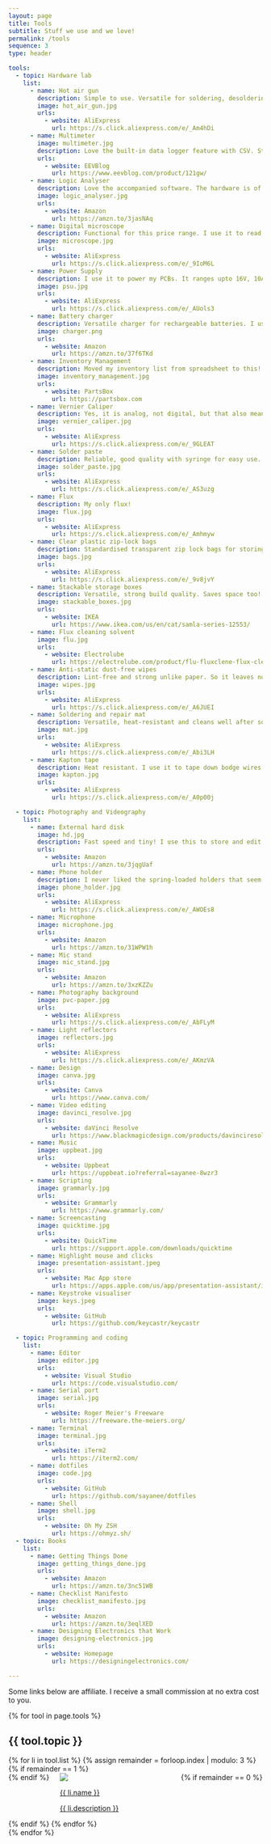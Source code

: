 ```yaml
---
layout: page
title: Tools
subtitle: Stuff we use and we love!
permalink: /tools
sequence: 3
type: header

tools:
  - topic: Hardware lab
    list:
      - name: Hot air gun
        description: Simple to use. Versatile for soldering, desoldering and heat shrinking. Use it with the bent nozzle!
        image: hot_air_gun.jpg
        urls:
          - website: AliExpress
            url: https://s.click.aliexpress.com/e/_Am4hDi
      - name: Multimeter
        image: multimeter.jpg
        description: Love the built-in data logger feature with CSV. Sturdy, stable, reliable measurements.
        urls:
          - website: EEVBlog
            url: https://www.eevblog.com/product/121gw/
      - name: Logic Analyser
        description: Love the accompanied software. The hardware is of well-built quality that is totally worth the price!
        image: logic_analyser.jpg
        urls:
          - website: Amazon
            url: https://amzn.to/3jasNAq
      - name: Digital microscope
        description: Functional for this price range. I use it to read and inspect small chips, electronic components and soldering works.
        image: microscope.jpg
        urls:
          - website: AliExpress
            url: https://s.click.aliexpress.com/e/_9IoM6L
      - name: Power Supply
        description: I use it to power my PCBs. It ranges upto 16V, 10A, which is sufficient for my low power use cases.
        image: psu.jpg
        urls:
          - website: AliExpress
            url: https://s.click.aliexpress.com/e/_AUols3
      - name: Battery charger
        description: Versatile charger for rechargeable batteries. I use it for both household and electronics projects.
        image: charger.png
        urls:
          - website: Amazon
            url: https://amzn.to/37f6TKd
      - name: Inventory Management
        description: Moved my inventory list from spreadsheet to this! Integrates with project BOM and fast search.
        image: inventory_management.jpg
        urls:
          - website: PartsBox
            url: https://partsbox.com
      - name: Vernier Caliper
        description: Yes, it is analog, not digital, but that also means it will last for years! And it comes in a case.
        image: vernier_caliper.jpg
        urls:
          - website: AliExpress
            url: https://s.click.aliexpress.com/e/_9GLEAT
      - name: Solder paste
        description: Reliable, good quality with syringe for easy use.
        image: solder_paste.jpg
        urls:
          - website: AliExpress
            url: https://s.click.aliexpress.com/e/_AS3uzg
      - name: Flux
        description: My only flux!
        image: flux.jpg
        urls:
          - website: AliExpress
            url: https://s.click.aliexpress.com/e/_Amhmyw
      - name: Clear plastic zip-lock bags
        description: Standardised transparent zip lock bags for storing my parts list.
        image: bags.jpg
        urls:
          - website: AliExpress
            url: https://s.click.aliexpress.com/e/_9v8jvY
      - name: Stackable storage boxes
        description: Versatile, strong build quality. Saves space too!
        image: stackable_boxes.jpg
        urls:
          - website: IKEA
            url: https://www.ikea.com/us/en/cat/samla-series-12553/
      - name: Flux cleaning solvent
        image: flu.jpg
        urls:
          - website: Electrolube
            url: https://electrolube.com/product/flu-fluxclene-flux-cleaning-solvent/
      - name: Anti-static dust-free wipes
        description: Lint-free and strong unlike paper. So it leaves no residue after cleaning flu and flux.
        image: wipes.jpg
        urls:
          - website: AliExpress
            url: https://s.click.aliexpress.com/e/_A6JUEI
      - name: Soldering and repair mat
        description: Versatile, heat-resistant and cleans well after solder residues.
        image: mat.jpg
        urls:
          - website: AliExpress
            url: https://s.click.aliexpress.com/e/_Abi3LH
      - name: Kapton tape
        description: Heat resistant. I use it to tape down bodge wires too. Versatile.
        image: kapton.jpg
        urls:
          - website: AliExpress
            url: https://s.click.aliexpress.com/e/_A0p00j

  - topic: Photography and Videography
    list:
      - name: External hard disk
        image: hd.jpg
        description: Fast speed and tiny! I use this to store and edit my videos. Saves space on my working laptop.
        urls:
          - website: Amazon
            url: https://amzn.to/3jqgUaf
      - name: Phone holder
        description: I never liked the spring-loaded holders that seem to put pressure on my phones. I love this one as it snuggly secures my iPhone with a screw for adjustable tightness.
        image: phone_holder.jpg
        urls:
          - website: AliExpress
            url: https://s.click.aliexpress.com/e/_AWOEs8
      - name: Microphone
        image: microphone.jpg
        urls:
          - website: Amazon
            url: https://amzn.to/31WPW1h
      - name: Mic stand
        image: mic_stand.jpg
        urls:
          - website: Amazon
            url: https://amzn.to/3xzKZZu
      - name: Photography background
        image: pvc-paper.jpg
        urls:
          - website: AliExpress
            url: https://s.click.aliexpress.com/e/_AbFLyM
      - name: Light reflectors
        image: reflectors.jpg
        urls:
          - website: AliExpress
            url: https://s.click.aliexpress.com/e/_AKmzVA
      - name: Design
        image: canva.jpg
        urls:
          - website: Canva
            url: https://www.canva.com/
      - name: Video editing
        image: davinci_resolve.jpg
        urls:
          - website: daVinci Resolve
            url: https://www.blackmagicdesign.com/products/davinciresolve/
      - name: Music
        image: uppbeat.jpg
        urls:
          - website: Uppbeat
            url: https://uppbeat.io?referral=sayanee-8wzr3
      - name: Scripting
        image: grammarly.jpg
        urls:
          - website: Grammarly
            url: https://www.grammarly.com/
      - name: Screencasting
        image: quicktime.jpg
        urls:
          - website: QuickTime
            url: https://support.apple.com/downloads/quicktime
      - name: Highlight mouse and clicks
        image: presentation-assistant.jpeg
        urls:
          - website: Mac App store
            url: https://apps.apple.com/us/app/presentation-assistant/id1324964512?mt=12
      - name: Keystroke visualiser
        image: keys.jpeg
        urls:
          - website: GitHub
            url: https://github.com/keycastr/keycastr

  - topic: Programming and coding
    list:
      - name: Editor
        image: editor.jpg
        urls:
          - website: Visual Studio
            url: https://code.visualstudio.com/
      - name: Serial port
        image: serial.jpg
        urls:
          - website: Roger Meier's Freeware
            url: https://freeware.the-meiers.org/
      - name: Terminal
        image: terminal.jpg
        urls:
          - website: iTerm2
            url: https://iterm2.com/
      - name: dotfiles
        image: code.jpg
        urls:
          - website: GitHub
            url: https://github.com/sayanee/dotfiles
      - name: Shell
        image: shell.jpg
        urls:
          - website: Oh My ZSH
            url: https://ohmyz.sh/
  - topic: Books
    list:
      - name: Getting Things Done
        image: getting_things_done.jpg
        urls:
          - website: Amazon
            url: https://amzn.to/3nc51WB
      - name: Checklist Manifesto
        image: checklist_manifesto.jpg
        urls:
          - website: Amazon
            url: https://amzn.to/3eqlXED
      - name: Designing Electronics that Work
        image: designing-electronics.jpg
        urls:
          - website: Homepage
            url: https://designingelectronics.com/

---
```


<div class="block">
  <div class="content is-medium">
    <p>Some links below are affiliate. I receive a small commission at no extra cost to you.</p>
  </div>
</div>

{% for tool in page.tools %}
<div class="block">
  <div class="container">
    <h2 class="title is-2 has-background-info-light">{{ tool.topic }}</h2>
    <div class="content is-medium">
    {% for li in tool.list %}
    {% assign remainder = forloop.index | modulo: 3 %}
    {% if remainder == 1 %}
      <div class="columns is-multiline is-mobile">
    {% endif %}
    <div class="column is-4-tablet is-12-mobile tool">
      <a style="width: 100%" target="_blank" href="{{ li.urls.first.url }}">
        <img src="/assets/images/tools/{{ li.image }}"/>
        <p class="title is-3">{{ li.name }}</p>
        <p class="subtitle is-5">{{ li.description }}</p>
      </a>
    </div>
    {% if remainder == 0 %}
      </div>
    {% endif %}
    {% endfor %}
    </div>
  </div>
</div>
{% endfor %}
